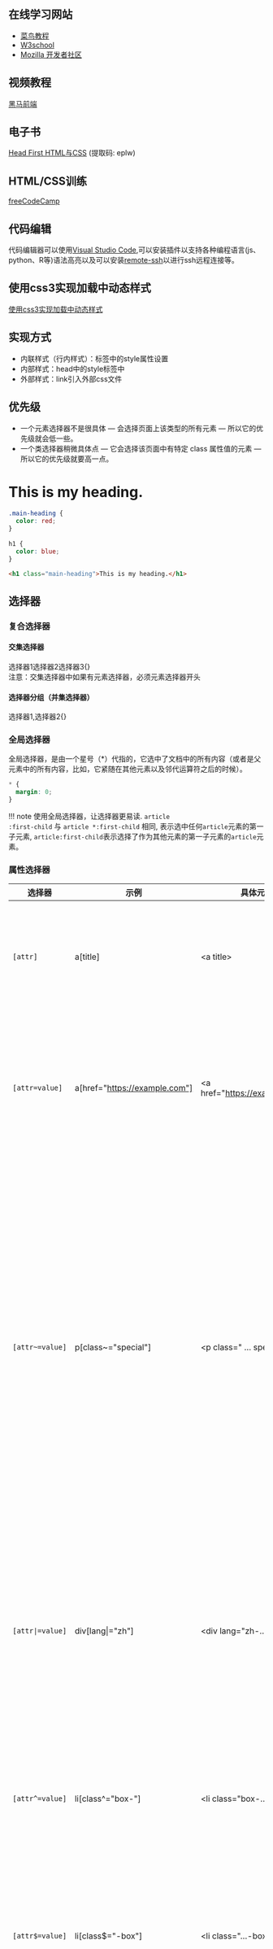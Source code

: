 ## 在线学习网站  

* [菜鸟教程](https://www.runoob.com/)  
* [W3school](https://www.w3school.com.cn/h.asp)  
* [Mozilla 开发者社区](https://developer.mozilla.org/zh-CN/docs/Web)  

## 视频教程  

[黑马前端](https://www.bilibili.com/video/BV14J4114768)  

## 电子书  

[Head First HTML与CSS](https://pan.baidu.com/s/1EeKVMuZWzvHCDw7I6EO0mw) (提取码: eplw)  

## HTML/CSS训练

[freeCodeCamp](https://chinese.freecodecamp.org/learn/responsive-web-design/)  

## 代码编辑

代码编辑器可以使用[Visual Studio Code](https://code.visualstudio.com/),可以安装插件以支持各种编程语言(js、python、R等)语法高亮以及可以安装[remote-ssh](https://marketplace.visualstudio.com/items?itemName=ms-vscode-remote.remote-ssh)以进行ssh远程连接等。
    
## 使用css3实现加载中动态样式

[使用css3实现加载中动态样式](../more/user_inter.md#css3)

## 实现方式

- 内联样式（行内样式）：标签中的style属性设置
- 内部样式：head中的style标签中
- 外部样式：link引入外部css文件

## 优先级

* 一个元素选择器不是很具体 — 会选择页面上该类型的所有元素 — 所以它的优先级就会低一些。
* 一个类选择器稍微具体点 — 它会选择该页面中有特定 class 属性值的元素 — 所以它的优先级就要高一点。

<div id="css-page">
  <h1 class="main-heading">This is my heading.</h1>
</div>

```css
.main-heading { 
  color: red; 
}
        
h1 { 
  color: blue;
}
```
```html
<h1 class="main-heading">This is my heading.</h1>
```

## 选择器

### 复合选择器

#### 交集选择器
选择器1选择器2选择器3{}  
注意：交集选择器中如果有元素选择器，必须元素选择器开头

#### 选择器分组（并集选择器）
选择器1,选择器2{}

### 全局选择器

全局选择器，是由一个星号（*）代指的，它选中了文档中的所有内容（或者是父元素中的所有内容，比如，它紧随在其他元素以及邻代运算符之后的时候）。

```css
* {
  margin: 0;
}
```

!!! note
    使用全局选择器，让选择器更易读. <code>article :first-child</code> 与 <code>article *:first-child</code> 相同, 表示选中任何<code>article</code>元素的第一子元素, <code>article:first-child</code>表示选择了作为其他元素的第一子元素的<code>article</code>元素。

### 属性选择器
| 选择器 | 示例 | 具体元素 | 描述 |
| ---- | ---- | ---- | ---- |
| <code>\[attr]</code> | a\[title] | &lt;a title&gt; | 匹配带有一个名为attr的属性的元素——方括号里的值。 |
| <code>\[attr=value]</code> | a\[href="https://example.com"] | &lt;a href="https://example.com"&gt; | 匹配带有一个名为attr的属性的元素，其值正为value——引号中的字符串。 |
| <code>\[attr~=value]</code> | p\[class~="special"] | &lt;p class=" … special … "&gt; | 匹配带有一个名为attr的属性的元素，其值正为value，或者匹配带有一个attr属性的元素，其值有一个或者更多，至少有一个和value匹配。<br>注意，在一列中的好几个值，是用空格隔开的。 |
| <code>\[attr\|=value]</code> | div\[lang\|="zh"] | &lt;div lang="zh-…"&gt; | 	匹配带有一个名为attr的属性的元素，其值可正为value，或者开始为value，后面紧随着一个连字符。 |
| <code>\[attr^=value]</code> | li\[class^="box-"] | &lt;li class="box-…"&gt; | 匹配带有一个名为attr的属性的元素，其值开头为value子字符串。 |
| <code>\[attr$=value]</code> | li\[class$="-box"] | &lt;li class="…-box"&gt; | 匹配带有一个名为attr的属性的元素，其值结尾为value子字符串。 |
| <code>\[attr*=value]</code> | li\[class*="box"] | &lt;li class="…box…"&gt; | 匹配带有一个名为attr的属性的元素，其值的字符串中的任何地方，至少出现了一次value子字符串。 |

### 大小写不敏感

<div id="css-page-1">
  <ul>
      <li class="a">Item 1</li>
      <li class="A">Item 2</li>
      <li class="Ab">Item 3</li>
  </ul>
</div>

```css
  li[class^="a"] {
    background-color: yellow;
  }

  li[class^="a" i] {
    color: red;
  }
```
```html
<ul>
    <li class="a">Item 1</li>
    <li class="A">Item 2</li>
    <li class="Ab">Item 3</li>
</ul>
```

### 伪类和伪元素
<code>article p:first-child::first-line</code>表示选择一个<code>&lt;article&gt;</code>元素里面的第一个<code>&lt;p&gt;</code>元素的第一行。  
其中，伪类为单冒号，伪元素为双冒号。

#### 伪类选择器

- <code>:first-child</code>  
- <code>:last-child</code>  
- <code>:nth-child</code>, 选择第n个子元素
    - 特殊值：
        - n: 第n个，n的范围0到正无穷
        - 2n(或even): 选择偶数位的元素
        - 2n+1(或odd): 奇数位

以上这些伪类都是根据所有的子元素排序

- <code>:first-of-type</code>  
- <code>:last-of-type</code>  
- <code>:nth-of-type</code>  
  
以上这些伪类是在同类型元素的排序

- <code>:not()</code>, 例 <code>ul>li:not(:nth-of-type(3)){}</code> 表示除了第三个li不选，其他都选中

超链接的伪类：

1. 没有访问过的链接, <code>:link</code>
2. 访问过的链接, <code>:visited</code> , 只能改变颜色  
3. 鼠标移入, <code>:hover</code>  
4. 鼠标点击, <code>:active</code>

#### 伪元素选择器

- <code>::first-letter</code>, 第一个字母  
- <code>::first-line</code>
- <code>::selection</code>, 选中的元素  
- <code>::after</code>, 结合content使用
- <code>::before</code>


!!! note
    <code>::before</code>和<code>::after</code>通过使用 CSS 将内容插入到文档中。

<div id="css-page-2">
  <p class="box">Content in the box in my HTML page.</p>
</div>
```css
.box::after {
  content: " ➥"
}
```
```html
<p class="box">Content in the box in my HTML page.</p>
```
[伪类和伪元素的参考列表](https://developer.mozilla.org/zh-CN/docs/Learn/CSS/Building_blocks/Selectors/Pseudo-classes_and_pseudo-elements#参考节)

### 关系选择器

* 后代选择器 <code>.box p</code>
* 子代关系选择器 <code>article > p</code>
* 邻接（下一个）兄弟 <code>p + img</code>
* 通用兄弟(选中一个元素的下方兄弟元素，即使它们不直接相邻) <code>p ~ img</code>

### 选择器的权重

- 内联样式  1, 0, 0, 0  
- id选择器  0, 1, 0, 0  
- 类和伪类选择器  0, 0, 1, 0  
- 元素选择器  0, 0, 0, 1  
- 统配选择器 0, 0, 0, 0  
- 继承的样式 没有优先级  

比较优先级时，需要将所有的选择器的优先级进行相加计算  
分组(并集)选择器的优先级分开计算  
选择器的累加不会超过其最大的数量级，类选择器再高也不会超过ID选择器  
如果优先级相同, 后面的覆盖前面的  
!important, 或获取到最高的优先级

## 单位

- px 像素  
- % 相对于父元素属性的百分比  
- em 相对于自身元素的字体大小来计算，1em = 1 font-size  
- rem 相对于根元素(html)的字体大小计算
- vw 表示视口的宽度，100vw等于一个视口的宽度

## 文档流(normal flow)

网页是多层结构，通过css分别为每一层设置样式，用户只能看到最顶一层，最底下一层称为文档流  

元素在文档流中的特点：  

- 块元素
    - 独占一行  
    - 自上向下
    - 宽度为父元素的100%
    - 默认高度是内容撑开
- 行内元素
    - 只占自身大小
    - 自左向右水平排列
    - 默认宽度和高度是内容撑开

## 盒模型

### 水平方向的布局

元素在其父元素中水平方向的位置有以下几个属性共同决定

- margin-left
- border-left
- padding-left
- width
- padding-right
- border-right
- margin-right

- 上述加起来等于其父元素的内容区的宽度，如果加起来不等于父元素的宽度，则称为过渡约束，等式会自动调整， 调整的情况：
    - 如果这七个值没有auto，则浏览器会自动调整margin-right的值
- 这七个值有三个可以设置为auto，width、margin-left、margin-right
    - 如果某个值为auto，则会自动调整auto的值使等式成立
    - 一个宽度和一个外边距为auto，则宽度会最大，外边距为0
    - 三个值为auto，则外边距都是0，宽度最大
    - 两个外边距为auto，宽度固定值，将外边距设置为相同的值

### 垂直方向的布局

overflow: 

- visible, 默认值, 子元素会溢出
- hidden, 溢出的内容会被裁剪
- scroll, 生成滚动条
- auto, 根据需要生成滚动条

垂直外边距的重叠

- <strong>相邻</strong>的<strong>垂直</strong>方向的外边距会发生重叠现象
- 兄弟元素
    - 兄弟元素间的相邻垂直外边距会取最大值(两者都是正值)
    - 特殊情况：
        - 如果相邻的外边距一正一负，则取两者的和
        - 如果相邻的外边距都是负值，则取绝对值较大的
- 父子元素
    - 父子元素间相邻外边距，子元素的外边距会传递给父元素(上外边距)

### 块级盒子和内联盒子

1. 一个被定义成块级的（block）盒子会表现出以下行为  
    - 盒子会在内联的方向上扩展并占据父容器在该方向上的所有可用空间，在绝大数情况下意味着盒子会和父容器一样宽  
    - 每个盒子都会换行  
    - width 和 height 属性可以发挥作用  
    - 内边距（padding）, 外边距（margin）和 边框（border）会将其他元素从当前盒子周围“推开”  
2. 一个盒子对外显示为 inline，那么他的行为如下  
    - 盒子不会产生换行。  
    - width 和 height 属性将不起作用。  
    - 垂直方向的内边距、外边距以及边框会被应用但是不会把其他处于 inline 状态的盒子推开。  
    - 水平方向的内边距、外边距以及边框会被应用且会把其他处于 inline 状态的盒子推开。  

### 内部和外部显示类型
<code>display: flex</code> 外部显示类型是 <code>block</code>，但是内部显示类型修改为 <code>flex</code>  
<code>display: inline-flex</code> 外部显示类型是 <code>inline</code>，但是内部显示类型修改为 <code>flex</code>

### 替代盒模型
![盒模型](../images/box-model.png)  
1. 标准盒模型  
  在标准模型中，如果你给盒设置 width 和 height，实际设置的是 content box。 padding 和 border 再加上设置的宽高一起决定整个盒子的大小。  
2. 替代（IE）盒模型
  使用<code>box-sizing: border-box</code>来实现，替代模型中所有宽度都是可见宽度，内容宽度是该宽度减去边框和填充部分。

!!! note
    下方示例可以看到，上面的box实际宽度为390（300 + 40 * 2 + 5 * 2），下面的box宽度为300
<div id="css-page-3">
  <div class="box">I use the standard box model.</div>
  <div class="box alternate">I use the alternate box model.</div>
</div>
```css
.box {
  border: 5px solid rebeccapurple;
  background-color: lightgray;
  padding: 40px;
  margin: 40px;
  width: 300px;
  height: 150px;
}

.alternate {
  box-sizing: border-box;
}
```
```html
<div class="box">I use the standard box model.</div>
<div class="box alternate">I use the alternate box model.</div>
```

### 外边距折叠

顶部段落的页 margin-bottom为 50px，第二段的margin-top 为 30px，框之间的实际外边距是 50px，而不是两个外边距的总和。

<div id="css-page-4">
  <div class="container">
    <p class="one">I am paragraph one.</p>
    <p class="two">I am paragraph two.</p>
  </div>
</div>

```css
.one {
  margin-bottom: 50px;
}

.two {
  margin-top: 30px;
}
```
```html
<div class="container">
  <p class="one">I am paragraph one.</p>
  <p class="two">I am paragraph two.</p>
</div>
```

### display: inline-block
* 设置width 和height 属性会生效。  
* padding, margin, 以及border 会推开其他元素。

<div id="css-page-5">
  <nav>
    <ul class="links-list">
      <li><a href="">Link one</a></li>
      <li><a href="">Link two</a></li>
      <li><a href="">Link three</a></li>
    </ul>
  </nav>
</div>

```css
.links-list a {
  display: inline-block;
  background-color: rgb(179,57,81);
  color: #fff;
  text-decoration: none;
  padding: 1em 2em;
}

.links-list a:hover {
  background-color: rgb(66, 28, 40);
  color: #fff;
}
```
```html
<nav>
  <ul class="links-list">
    <li><a href="">Link one</a></li>
    <li><a href="">Link two</a></li>
    <li><a href="">Link three</a></li>
  </ul>
</nav>
```

### 轮廓，阴影，圆角

<code>outline</code> 用来设置元素的轮廓线，用法和border类似，与border不同的是，轮廓不会影响到可见框的大小。

<code>box-shadow: 10px 10px 20px black;</code> 设置阴影效果，不会影响页面布局, 前两个参数是偏移量, 第三个是阴影的模糊半径，越大越模糊

<code>border-top-left-radius: 50px 100px;</code>, 设置两个不同的值圆角可以显示为椭圆; <code>border-radius: 20px / 40px;</code>设置椭圆

## 背景

### 背景

```css
*{
  /* 
  背景图片小于元素，则图片会自动平铺
  背景图片大于元素，部分北京无法显示
  */
  background-image: url("path/to/img");

  /* 
  背景的重复方式
  repeat 默认值 背景沿着x轴y轴方向重复
  repeat-x 沿x轴重复
  repeat-y 
  no-repeat 不重复
  */
  background-repeat: no-repeat;

  /* 
  背景图片的位置
    - 通过top left bottom right center 设置, 必须指定两个值，只写一个第二个是center
    - 通过偏移量设置
  */
  background-position: center center;
  background-position: 10px 10px;

  /* 
  背景的范围
    - background-clip 裁剪范围
      - border-box 默认值，背景会出现在边框的下方
      - padding-box 背景出现在内容区和内边距
      - content-box 背景出现在内容区
    - background-origin 背景图片偏移量计算的原点，配合background-position使用
      - padding-box 默认值，从内边距处开始计算
      - content-box 内容区开始计算
      - border-box 从边框处开始计算
  */
  background-clip: content-box;
  background-origin: padding-box;
  
  /*
    background-size 背景图片的大小
    第一个值为宽度 第二个为高度
    可设置百分比
    设置为cover 表示图片比例不变，将元素铺满
    contain 图片比例不变，但图片完整显示
  */
  background-size: 100% auto;
  background-size: cover;

  /* 
  背景图片是否会跟随元素移动
    - scroll
    - fixed 固定在页面中
  */
  background-attachment: scroll;
}
```

### 渐变背景

```css
*{
  /* to ... 设定渐变方向 */
  background-image: linear-gradient(to top right,red,yellow);
  /* xxxdeg deg表示度数 */
  /* xxxturn 圈 */
  background-image: linear-gradient(50deg,red,yellow);

  background-image: repeating-linear-gradient(red,yellow);

  /* 径向渐变 */
  background-image: radial-gradient(red,yellow);
}
```
[在线CSS渐变生成器](https://cssgradient.io/)

## 调整图片大小

* <code>max-width: 100%</code>,允许图片尺寸上小于但不大于盒子。  
* 使用<code>object-fit</code>后替换元素可以以多种方式被调整到合乎盒子的大小。  

## 样式化表格

* <code>table-layout: fixed;</code>, 根据列标题的宽度来规定列的宽度。  
* <code>border-spacing</code>, 单元格边框的距离
* <code>border-collapse: collapse;</code>, 让边框合为一条。  

## 字体

<code>serif</code>: 带衬线  
<code>sans-serif</code>: 非衬线  
<code>monospace</code>: 等宽字体  

```css
/* 将服务器中的字体提供给用户 */
@font-face{
  /* 指定字体名字 */
  font-family: 'myFont';
  src: url(path/to/fontFile.ttf) format("truetype");
}
/* 使用字体 */
p{
  font-family: 'myFont';
}
```

字体属性简写:  
<code>font: 字体大小/行高 字体族</code>

### 图标字体(iconfont)

#### font awesome

1. 下载[font awesome](https://fontawesome.com/)
2. 将css和webfonts目录移至项目中
3. 页面中引入all.css
4. 使用
    ```html
    <i class="fas fa-bell" style="color:red;"></i>
    <i class="fab fa-accessible-icon" style="font-size:20px;"></i>
    ```

#### iconfont

[https://www.iconfont.cn/](https://www.iconfont.cn/)

## 文本样式

```css
text-align: center; /* 水平对齐 */
vertical-align: middle; /* 垂直对齐 */
text-decoration: underline; /* 文本修饰，可以用来加下划线或删除线 */
/* 
  设置页面空白：
    nowrap 不换行
    pre 保留空白 
*/
white-space: nowrap;
text-overflow: ellipsis; /* 文本溢出内容显示为省略号，配合overflow为hidden使用 */
```

## CSS排版

### 正常布局流
在没有改变默认布局规则情况下的页面元素布局方式。

### 弹性盒子<code>display: flex;</code>

```less
@a:#bfa;

*{
  margin: 0;
  padding: 0;
  list-style: none;
}

ul{
  width: 800px;
  height: 200px;
  border: 10px solid red;
  display: flex;
  /* 
    flex-direction
      - row 默认值
      - row-reverse 右向左
      - column
      - column-reverse
      主轴：元素的排列方向
      侧轴: 与主轴垂直方向
      
    flex-wrap 是否自动换行
      - nowrap 默认值
      - wrap
      - wrap-reverse 辅轴反方向换行

    justify-content 主轴元素如何排列
      - flex-start 默认值 元素沿着主轴起边排列
      - flex-end
      - center
      - space-around 空白分配到元素两侧
      - space-evenly 空白分配到元素单侧
      - space-between 空白分配到元素间

    align-items 元素之间对齐方式
      - stretch 默认值 将元素的长度设置为相同的值
      - flex-start 元素不会拉伸，沿着辅轴起边对齐
      - flex-end
      - center 居中对齐
      - baseline 基线对齐

    align-content 辅轴空白空间的分配

  */
  flex-direction: row;
  flex-wrap: nowrap;
  justify-content: space-between;
  align-items: baseline;
  align-content: center;
}

li{
  width: 100px;
  background-color: @a;
  font-size: 50px;
  text-align: center;
  line-height: $width;

  /* 
    flex-grow 伸展系数 默认值为0
      - 父元素有多余空间时，子元素如何伸展
      - 父元素的剩余空间，按照比例进行分配
    flex-shrink 收缩系数
      - 父元素的空间不足以容纳子元素时，如何对子元素收缩
    flex-basis 元素在主轴上的基础长度，主轴时横向的，该值指定的是元素的宽度，否则指定的是高度
      - auto 默认值  
    简写 flex 增长 缩减 基础
      - initial 默认值 相当于 '0 1 auto'
      - auto '1 1 auto'
      - none '0 0 auto' 没有弹性
    order 元素顺序
  */
  // flex-grow: 1;
  // flex-shrink: 0;
  // flex-basis: 250px;
  flex: 1 1 auto;
  order: 3;

  &:nth-child(2){
    background-color: pink;
    // flex-grow: 2;
    // flex-shrink: 2;
    order: 1;
  }

  &:nth-child(3){
    background-color: orange;
    // flex-grow: 3;
    // flex-shrink: 3;
    order: 2;
  }
}
```

#### 例子  
<div id="css-page-6">
  <header>
      <h1>Sample flexbox example</h1>
    </header>
    <section>
      <article>
        <h2>First article</h2>
        <p>p1</p>
      </article>
      <article>
        <h2>Second article</h2>
        <p>p2</p>
      </article>
      <article>
        <h2>Third article</h2>
        <p>p3</p>
        <p>p4</p>
      </article>
      <article>
        <h2>Fourth article</h2>
        <p>p5</p>
      </article>
      <article>
        <h2>Fifth article</h2>
        <p>p6</p>
      </article>
      <article>
        <h2>Six article</h2>
        <p>p7</p>
        <p>p8</p>
      </article>
      <article>
        <h2>Seventh article</h2>
        <p>p9</p>
        <p>p10</p>
      </article>
    </section>
</div>
html:

```html
<header>
  <h1>Sample flexbox example</h1>
</header>
<section>
  <article>
    <h2>First article</h2>
    <p>p1</p>
  </article>
  <article>
    <h2>Second article</h2>
    <p>p2</p>
  </article>
  <article>
    <h2>Third article</h2>
    <p>p3</p>
    <p>p4</p>
  </article>
  <article>
    <h2>Fourth article</h2>
    <p>p5</p>
  </article>
  <article>
    <h2>Fifth article</h2>
    <p>p6</p>
  </article>
  <article>
    <h2>Six article</h2>
    <p>p7</p>
    <p>p8</p>
  </article>
  <article>
    <h2>Seventh article</h2>
    <p>p9</p>
    <p>p10</p>
  </article>
</section>
```
css:
```css
section{
  display: flex;
  flex-wrap: wrap;/* 溢出的元素将被移到下一行 */
}
article {
  flex: 200px; /* 每个元素的宽度至少是 200px */
}
```

#### 属性
!!! note
    可使用F12开发者工具在上述例子上更改css属性

* <code>flex: 1 200px;</code>: 每个 flex 项将首先给出 200px 的可用空间，然后，剩余的可用空间将根据分配的比例共享  
* <code>justify-content: space-around;</code>: justify-content控制 flex 项在主轴上的位置  
* <code>align-items: center;</code>: align-items控制交叉轴上的位置  
* <code>order</code>:
    * 所有 flex 项默认的 order 值是 0。
    * order 值大的 flex 项比 order 值小的在显示顺序中更靠后。
    * 可以为负数。

### 网格布局<code>display: grid;</code>

#### 例子

<div id="css-page-7">
  <div class="container">
      <div class="first-div">One</div>
      <div>Two</div>
      <div>Three</div>
      <div>Four</div>
      <div>Five</div>
      <div>Six</div>
      <div>Seven</div>
  </div>
</div>

```html
<div class="container">
    <div class="first-div">One</div>
    <div>Two</div>
    <div>Three</div>
    <div>Four</div>
    <div>Five</div>
    <div>Six</div>
    <div>Seven</div>
</div>
```

```css
.container {
  display: grid;
  grid-template-columns: repeat(auto-fill, minmax(200px, 1fr));
  grid-gap: 20px;
  grid-auto-rows: minmax(100px, auto);
}
.first-div{
  grid-column: 1/3;
  grid-row: 1/3;
}
```

#### 属性

* <code>grid-template-columns: repeat(2, 2fr 1fr)</code>, 表示<code>2fr 1fr 2fr 1fr</code>
* 显式网格是使用<code>grid-template-columns</code> 和 <code>grid-template-rows</code>创建的，隐式网格是为了放显式网格放不下的元素，浏览器根据已经定义的显式网格自动生成的网格部分，可以根据<code>grid-auto-rows</code> 和 <code>grid-auto-columns</code>来手动设置隐式网格的大小。
* <code>minmax(100px, auto)</code>, 尺寸至少为 100 像素，并且如果内容尺寸大于 100 像素则会根据内容自动调整。
* <code>grid-column</code> 和 <code>grid-row</code>，指定从那条线开始到哪条线结束。  
* <code>grid-template-areas</code>:
```css
.container {
  display: grid;
  grid-template-areas:
      "header header"
      "sidebar content"
      "footer footer";
  grid-template-columns: 1fr 3fr;
  grid-gap: 20px;
}

header {
  grid-area: header;
}

article {
  grid-area: content;
}

aside {
  grid-area: sidebar;
}

footer {
  grid-area: footer;
}
```

### 浮动

浮动元素会脱离正常的文档布局流，并吸附到其父容器的左边。在正常布局中位于该浮动元素之下的内容，此时会围绕着浮动元素，填满其右侧的空间。

<div id="css-page-8">
  <p>This is my very important paragraph.
  I am a distinguished gentleman of such renown that my paragraph
  needs to be styled in a manner befitting my majesty. Bow before
  my splendour, dear students, and go forth and learn CSS!</p>
</div>

```html
<p>This is my very important paragraph.
I am a distinguished gentleman of such renown that my paragraph
needs to be styled in a manner befitting my majesty. Bow before
my splendour, dear students, and go forth and learn CSS!</p>
```

```css
p {
  width: 400px;
  margin: 0 auto;
}

p::first-line {
  text-transform: uppercase;
}

p::first-letter {
  font-size: 3em;
  border: 1px solid black;
  background: red;
  float: left;
  padding: 2px;
  margin-right: 4px;
}
```

#### 高度塌陷

子元素浮动后，将会无法撑起父元素的高度，导致父元素的高度丢失

#### BFC, Block Formatter Context (块级格式化环境)

- css中的隐含属性，可以为一个元素开启BFC。开启BFC，该元素会变成一个独立的布局区域。  
- 元素开启BFC后的特点：
    - 解决外边距重叠
    - 开启BFC后的元素不会被浮动元素覆盖
    - 开启BFC的元素子元素和父元素外边距不会重叠
    - 开启BFC的元素可以包含浮动的子元素
- 可以通过特殊方式开启BFC
    - 设置元素浮动
    - 将元素设为行内块元素
    - 将元素的overflow设置为非visible的值
        - overflow: hidden或auto

#### clear

清除浮动元素对当前元素所产生的影响  
可选值：

- left 清除左浮动元素对当前元素的影响
- right 清除右浮动元素对当前元素的影响
- both 清除两侧中最大影响的那侧

原理：设置清除浮动后，浏览器会自动为元素添加上外边距，以使其位置不受其他元素的影响

- 使用 <code>clear</code> 和 <code>::after</code>处理高度塌陷问题
```html
<style>
  .box1{
    border: 1px solid red;
  }
  .box2{
    width: 100px;
    height: 100px;
    background-color: green;
    float: left;
  }
  .box1::after {
    clear: both;
    display: block;
    content: '';
  }
</style>
<div class="box1">
  <div class="box2"></div>
</div>
```
- 处理外边距重叠问题
```html
<style>
  .box1 {
    background-color: yellowgreen;
  }

  .box2 {
    width: 100px;
    height: 100px;
    background-color: green;
    margin-top: 50px;
  }

  .box1::before {
    content: '';
    display: table;
  }
</style>
<div class="box1">
  <div class="box2"></div>
</div>
``` 

综合以上代码, 使用 <code>clearfix</code> 解决高度塌陷和外边距重叠问题
```html
<style>
  .clearfix::before,
  .clearfix::after{
    content: '';
    display: table;
    clear: both;
  }
</style>
<div class="clearfix">
  <div class="box2"></div>
</div>
```

### 定位<code>position</code>

#### 相对定位<code>position: relative;</code>

例子:
<div id="css-page-9">
  <h1>Basic document flow</h1>
  <p>I am a basic block level element. My adjacent block level elements sit on new lines below me.</p>
  <p class="positioned">By default we span 100% of the width of our parent element, and we are as tall as our child content. Our total width and height is our content + padding + border width/height.</p>
  <p>We are separated by our margins. Because of margin collapsing, we are separated by the width of one of our margins, not both.</p>
  <p>inline elements <span>like this one</span> and <span>this one</span> sit on the same line as one another, and adjacent text nodes, if there is space on the same line. Overflowing inline elements will <span>wrap onto a new line if possible (like this one containing text)</span>, or just go on to a new line if not, much like this image will do: <img src="https://mdn.github.io/learning-area/css/css-layout/positioning/long.jpg"></p>
</div>

第二段设置为<code>position: relative;</code>，添加<code>top: 30px;left: 30px;</code>

#### 绝对定位<code>position: absolute;</code>

例子:
<div id="css-page-10">
  <h1>Basic document flow</h1>
  <p>I am a basic block level element. My adjacent block level elements sit on new lines below me.</p>
  <p class="positioned">By default we span 100% of the width of our parent element, and we are as tall as our child content. Our total width and height is our content + padding + border width/height.</p>
  <p>We are separated by our margins. Because of margin collapsing, we are separated by the width of one of our margins, not both.</p>
  <p>inline elements <span>like this one</span> and <span>this one</span> sit on the same line as one another, and adjacent text nodes, if there is space on the same line. Overflowing inline elements will <span>wrap onto a new line if possible (like this one containing text)</span>, or just go on to a new line if not, much like this image will do: <img src="https://mdn.github.io/learning-area/css/css-layout/positioning/long.jpg"></p>
</div>

第二段设置为<code>position: absolute;</code>, 父元素设置为<code>position: relative;</code>, 添加<code>top: 30px;left: 30px;</code>

#### 固定定位<code>position: fixed;</code>

与绝对定位的工作方式完全相同，只有一个主要区别：绝对定位固定元素是相对于 <code>&lt;html&gt;</code> 元素或其最近的定位祖先，而固定定位固定元素则是相对于浏览器视口本身。

查看[例子](https://mdn.github.io/learning-area/css/css-layout/positioning/6_fixed-positioning.html)

#### 粘性定位<code>position: sticky;</code>

是相对位置和固定位置的混合体，它允许被定位的元素表现得像相对定位一样，直到它滚动到某个阈值点（例如，从视口顶部起 1​​0 像素）为止，此后它就变得固定了。

查看[例子](../example/position_sticky.html)

#### z-index

对于开启了定位的元素，可以通过z-index指定元素的层级

祖先元素层级再高，也不会盖住后代元素

### 多列布局
<code>column-count: 3;</code> 将创建指定数量的列  
<code>column-width: 200px;</code> 将按照指定的宽度尽可能多的创建列, 任何剩余的空间之后会被现有的列平分。这意味着可能无法期望得到指定的宽度，除非容器的宽度刚好可以被你指定的宽度除尽。  
<code>column-gap: 20px;</code> 改变列间间隙。  
<code>column-rule: 4px dotted rgb(79, 185, 227);</code> 在列间加入一条分割线。  
<code>break-inside: avoid;</code> 避免列与内容折断。  

### 媒体查询

```css
@media media-type and (media-feature-rule) {
  /* CSS rules go here */
}
```

媒体类型:   

* <code>all</code>  
* <code>print</code>  
* <code>screen</code>  
* <code>speech</code>  

媒体特征规则:  

* 宽和高: <code>min-width</code>, <code>max-width</code>, <code>width</code>  
* 朝向: <code>orientation</code> 竖放(portrait),横放(landscape)  
* 使用指点设备: <code>hover: hover</code> 触摸屏和键盘导航没法实现悬浮，用户不能悬浮的话，可以默认显示一些交互功能  


```css
/*  body 的文字只会在视口至少为 400 像素宽，且设备横放时变为蓝色 */
@media screen and (min-width: 400px) and (orientation: landscape) { 
  body {
    color: blue;
  }
}
/* 文本会在视口至少为 400 像素宽的时候或者设备处于横放状态的时候变为蓝色 */
@media screen and (min-width: 400px), screen and (orientation: landscape) { 
  body {
    color: blue;
  }
}
/* 文本只会在朝向为竖着的时候变成蓝色 */
@media not all and (orientation: landscape) {
  body {
    color: blue;
  }
}
```

## 空间转换
实现鼠标悬浮立方体旋转效果
```html
<style>
  ul {
    display: flex;
    list-style: none;
  }

  li {
    width: 80px;
    height: 50px;
    transform-style: preserve-3d;
    position: relative;
    transition: all .5s;
  }

  li:hover {
    transform: rotateX(-90deg);
  }

  li>a {
    position: absolute;
    display: block;
    width: 100%;
    height: 100%;
    line-height: 50px;
    text-align: center;
    text-decoration: none;
  }

  li>a:first-child {
    background-color: pink;
    transform: rotateX(90deg) translateZ(25px);
  }

  li>a:last-child {
    background-color: skyblue;
    transform: translateZ(25px);
  }
</style>
<ul>
  <li><a href="javascript:;">首页</a><a href="javascript:;">Home</a></li>
  <li><a href="javascript:;">登录</a><a href="javascript:;">Login</a></li>
  <li><a href="javascript:;">注册</a><a href="javascript:;">Register</a></li>
</ul>
```

## animation

### 过渡
通过过渡(transition)可以指定一个属性发生变化时的切换方式

```css
*{
  /* 
    transition-property 指定要执行过渡的属性, 所有属性用all
  */
  transition-property: width, height;

  /* transition-duration 过渡效果的持续时间, 单位 1s 1000ms */
  transition-duration: 2s;

  /* 
    过渡执行方式 
    可选值: ease 默认值; linear 匀速; ease-in 加速; ease-out 减速
  */
  transition-timing-function: ease;

  /* 过渡时间的延迟 */
  transition-delay: 2s;

  /* 设置所有相关属性 */
  transition: margin-left 2s steps(3);
}
```

### 动画

```css
/* 关键帧 */
@keyframes test{
  /* 动画开始位置,from可以替换为0% */
  from{
    margin-left: 0;
  }

  /* 可以设置其他百分比 */

  /* 动画结束位置,to可以替换为100% */
  to{
    margin-left: 700px;
  }
}

.box{
  animation-name: test;
  animation-duration: 2s;
  /* 动画执行次数 */
  animation-iteration-count: infinite;
  /* 动画运行的方向,alternate表示从from到to，再从to到from */
  animation-direction: alternate;
  /* 动画运行状态,可以设置为running和paused */
  animation-play-state: paused;
  /* forwards表示动画执行完毕停在to的位置，而不是元素原来的位置 */
  animation-fill-mode: forwards;
}
```

### 变形

变形不会影响页面布局
```css
.box{
  /* 实现水平垂直居中 */
  transform: translate(-50%, -50%);
  position: absolute;
  left: 50%;
  top: 50%;
}
```

### 缩放

```css
.box{
  /* 
    scaleX() 水平方向缩放
    scaleY() 垂直方向缩放
    scale() 双方向缩放
  */
  transform: scaleX(2);
}
```

## less

```less
// 引入
@import 'syntax2.less';

// less 单行注释
.box1{
  background-color: #bfa;

  .box2{
    background-color: #ff0;

    .box3{
      background-color: orange;
    }
  }
}

// 变量
@a:100px;
@b:#bfa;
@c:box6;

.box5{
  width: @a;
  color: @b;
}

// 作为类名或者值的一部分使用变量
.@{c}{
  width: @a;
  background-color: url("@{c}/1.png");
}


@d:200px;
@d:300px;

div{
  width: @d; // 300px
  height: @e; // 335px
}

@e:335px;

div{
  width: @e;
  height: $width; //使用width中的值
}

// 子元素选择器
.box11{
  >.box21{
    color: red;
  }
  //& 表示外层的父元素
  &:hover{
    color: #bfa;
  }
}

.p1{
  width: 100px;
  height: 200px;
}
//:extend() 对当前选择器扩展指定选择器的样式
.p2:extend(.p1){
  color: red;
}

.p3{
  // 直接对指定样式引用，相当于将p1的样式在这里复制
  .p1();
}

//相当于创建了一个函数(mixins)
.p4(){
  width: 100px;
  height: 100px;
  background-color: #bfa;
}

.p5{
  .p4;
}

// 设置参数
.test(@w:300px){
  width: @w;
  height: 100px;
}
div{
  .test(100px);
}
div{
  .test(@w:200px);
}

span{
  color: average(red,yellow);
}

body{
  width: 100px;
  height: 100px;
  background-color: @b;
  &:hover{
    background-color: darken(@b, 10%);
  }
}

// 数值可以运算
div{
  width: @a + @a + 100px;
}
```
